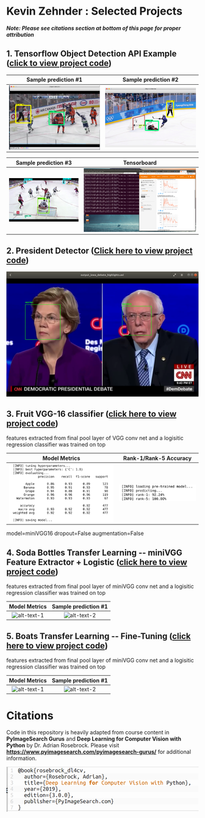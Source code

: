 # Kevin Zehnder : Selected Projects
***Note: Please see citations section at bottom of this page for proper attribution***

## 1. Tensorflow Object Detection API Example ([click to view project code](1_faster_rcnn_tensorflow/))

 Sample prediction #1      |  Sample prediction #2
:-------------------------:|:-------------------------:
![alt-text-1](docs/jpegs/1_tensor/resized_ten1.png "title-1") | ![alt-text-2](docs/jpegs/1_tensor/resized_ten2.png "title-2")

 Sample prediction #3      |  Tensorboard 
:-------------------------:|:-------------------------:
![alt-text-1](docs/jpegs/1_tensor/resized_individualImage.png "title-1") | ![alt-text-2](docs/jpegs/1_tensor/board_training.png "title-2")

## 2. President Detector ([Click here to view project code](2_president_detector/))

<p align="center">
  <img src="docs/jpegs/2_president/candidates_facial_recognition.jpg">
</p>

## 3. Fruit VGG-16 classifier ([click here to view project code](3_fruit_VGG_feature_extractor_logistic/))

features extracted from final pool layer of VGG conv net and a logisitic regression classifier was trained on top

Model Metrics              |  Rank-1/Rank-5 Accuracy
:-------------------------:|:-------------------------:
![alt-text-1](docs/jpegs/3_fruit_VGG/metrics_fruit_train_feat_extract_logistic.png "title-1") | ![alt-text-2](docs/jpegs/3_fruit_VGG/fruit_rank_5.png "title-2")

model=miniVGG16 dropout=False augmentation=False

## 4. Soda Bottles Transfer Learning -- miniVGG Feature Extractor + Logistic ([click here to view project code](4_soda_bottles_minivggnet_classifier/))

features extracted from final pool layer of miniVGG conv net and a logisitic regression classifier was trained on top

Model Metrics            |  Sample prediction #1
:-------------------------:|:-------------------------:
![alt-text-1](doc/jpegs/metrics_width_580.jpg "model-metrics") | ![alt-text-2](doc/jpegs/metrics_width_400.jpg "title-2")

## 5. Boats Transfer Learning -- Fine-Tuning ([click here to view project code](5_transfer_learning_fine_tuning/))

features extracted from final pool layer of miniVGG conv net and a logisitic regression classifier was trained on top

Model Metrics            |  Sample prediction #1
:-------------------------:|:-------------------------:
![alt-text-1](doc/jpegs/metrics_width_580.jpg "model-metrics") | ![alt-text-2](doc/jpegs/metrics_width_400.jpg "title-2")



# Citations
Code in this repository is heavily adapted from course content in **PyImageSearch Gurus** and **Deep Learning for Computer Vision with Python** by Dr. Adrian Rosebrock. Please visit **https://www.pyimagesearch.com/pyimagesearch-gurus/** for additional information.
<p align="left">
  <img src="docs/jpegs/citation.png">
</p>
